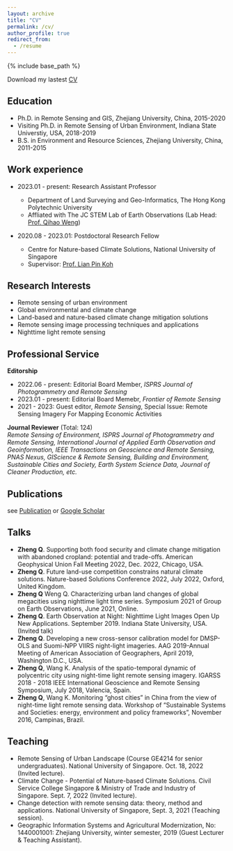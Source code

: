 ```yaml
---
layout: archive
title: "CV"
permalink: /cv/
author_profile: true
redirect_from:
  - /resume
---
```


{% include base_path %}

Download my lastest [CV](https://github.com/qmzheng09work/qmzheng09work.github.io/raw/master/files/C.V.%20Qiming%20Zheng.pdf)

## Education    
* Ph.D. in Remote Sensing and GIS, Zhejiang University, China, 2015-2020
* Visiting Ph.D. in Remote Sensing of Urban Environment, Indiana State Universtiy, USA, 2018-2019
* B.S. in Environment and Resource Sciences, Zhejiang University, China, 2011-2015

## Work experience     
* 2023.01 - present: Research Assistant Professor
  * Department of Land Surveying and Geo-Informatics, The Hong Kong Polytechnic University
  * Affliated with The JC STEM Lab of Earth Observations (Lab Head: [Prof. Qihao Weng](https://www.polyu.edu.hk/lsgi/people/academic-staff/prof-weng-qihao/))

* 2020.08 - 2023.01: Postdoctoral Research Fellow
  * Centre for Nature-based Climate Solutions, National University of Singapore
  * Supervisor: [Prof. Lian Pin Koh](https://www.nus.edu.sg/cncs/koh-lian-pin/)
  
## Research Interests    
* Remote sensing of urban environment
* Global environmental and climate change
* Land-based and nature-based climate change mitigation solutions
* Remote sensing image processing techniques and applications
* Nighttime light remote sensing

## Professional Service
**Editorship**      
* 2022.06 - present: Editorial Board Member, *ISPRS Journal of Photogrammetry and Remote Sensing*
* 2023.01 - present: Editorial Board Memebr, *Frontier of Remote Sensing*
* 2021 - 2023: Guest editor, *Remote Sensing*, Special Issue: Remote Sensing Imagery For Mapping Economic Activities

**Journal Reviewer** (Total: 124)   
*Remote Sensing of Environment, ISPRS Journal of Photogrammetry and Remote Sensing, International Journal of Applied Earth Observation and Geoinformation, IEEE Transactions on Geoscience and Remote Sensing, PNAS Nexus, GIScience & Remote Sensing, Building and Environment, Sustainable Cities and Society, Earth System Science Data, Journal of Cleaner Production, etc.*


## Publications   
see [Publication](https://qmzheng09work.github.io/publications/) or [Google Scholar](https://scholar.google.com/citations?user=azf48tgAAAAJ&hl=EN)
  
## Talks     
* **Zheng Q**. Supporting both food security and climate change mitigation with abandoned cropland: potential and trade-offs. American Geophysical Union Fall Meeting 2022, Dec. 2022, Chicago, USA.
* **Zheng Q**. Future land-use competition constrains natural climate solutions. Nature-based Solutions Conference 2022, July 2022, Oxford, United Kingdom.
* **Zheng Q** Weng Q. Characterizing urban land changes of global megacities using nighttime light time series. Symposium 2021 of Group on Earth Observations, June 2021, Online.
* **Zheng Q**. Earth Observation at Night: Nighttime Light Images Open Up New Applications. September 2019. Indiana State University, USA. (Invited talk)
* **Zheng Q**. Developing a new cross-sensor calibration model for DMSP-OLS and Suomi-NPP VIIRS night-light imageries. AAG 2019-Annual Meeting of American Association of Geographers, April 2019, Washington D.C., USA.
* **Zheng Q**, Wang K. Analysis of the spatio-temporal dynamic of polycentric city using night-time light remote sensing imagery. IGARSS 2018 - 2018 IEEE International Geoscience and Remote Sensing Symposium, July 2018, Valencia, Spain.
* **Zheng Q**, Wang K. Monitoring “ghost cities” in China from the view of night-time light remote sensing data. Workshop of “Sustainable Systems and Societies: energy, environment and policy frameworks”, November 2016, Campinas, Brazil.

## Teaching     
*	Remote Sensing of Urban Landscape (Course GE4214 for senior undergraduates). National University of Singapore. Oct. 18, 2022 (Invited lecture).
*	Climate Change - Potential of Nature-based Climate Solutions. Civil Service College Singapore & Ministry of Trade and Industry of Singapore. Sept. 7, 2022 (Invited lecture).
*	Change detection with remote sensing data: theory, method and applications. National University of Singapore, Sept. 3, 2021 (Teaching session).
*	Geographic Information Systems and Agricultural Modernization, No: 1440001001: Zhejiang University, winter semester, 2019 (Guest Lecturer & Teaching Assistant).

  

